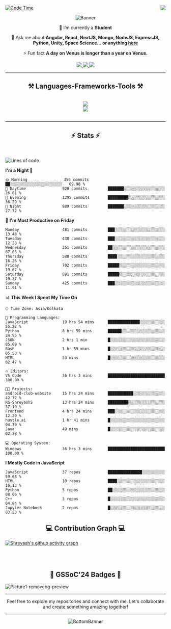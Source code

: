 <div>
 
<img align="right" src="https://visitor-badge.laobi.icu/badge?page_id=shreyash3087.shreyash3087" />

 [![Code Time](https://wakatime.com/badge/user/cd5f70df-e644-46f4-a03b-e1ce78615131.svg)](https://wakatime.com/@cd5f70df-e644-46f4-a03b-e1ce78615131)
 
</div>


<div align="center">
 
![Banner](https://github.com/user-attachments/assets/fe33d289-b057-4d85-ad76-3103802aa9e1)

</div>


<div align="center">
 
 🔭 I’m currently a **Student** 

💬 Ask me about **Angular, React, NextJS, Mongo, NodeJS, ExpressJS, Python, Unity, Space Science... or anything [here](https://github.com/shreyash3087/shreyash3087/issues)**

⚡ Fun fact **A day on Venus is longer than a year on Venus.**

</div>
 
<div align="center"> 
  <a href="mailto:shreyash3087@gmail.com">
    <img src="https://img.shields.io/badge/Gmail-333333?style=for-the-badge&logo=gmail&logoColor=red" />
  </a>
  <a href="https://www.linkedin.com/in/shreyash-srivastava-1a1161280" target="_blank">
    <img src="https://img.shields.io/badge/LinkedIn-0077B5?style=for-the-badge&logo=linkedin&logoColor=white" target="_blank" />
  </a>
  <a href="https://github.com/shreyash3087" target="_blank">
     <img src="https://img.shields.io/badge/Github-FF5722?style=for-the-badge&logo=github&logoColor=white" target="_blank" />
  </a>
</div>
<hr/>
 
<h2 align="center">⚒️ Languages-Frameworks-Tools ⚒️</h2>
<br/>
<div align="center">
    <img src="https://skillicons.dev/icons?i=react,bootstrap,html,css,vscode,github,figma,cpp,vercel,netlify" /><br>
    <img src="https://skillicons.dev/icons?i=tailwind,git,nodejs,python,javascript,typescript,express,firebase,mongodb,nextjs,unity,azure,blender" /><br>
</div>

<br/>
<hr/>

<h2 align="center">⚡ Stats ⚡</h2>

<br>
<div>
 
 
<!--START_SECTION:waka-->
![Lines of code](https://img.shields.io/badge/From%20Hello%20World%20I%27ve%20Written-4.2%20million%20lines%20of%20code-blue)

**I'm a Night 🦉** 

```text
🌞 Morning                356 commits         ██░░░░░░░░░░░░░░░░░░░░░░░   09.98 % 
🌆 Daytime                928 commits         ███████░░░░░░░░░░░░░░░░░░   26.01 % 
🌃 Evening                1295 commits        █████████░░░░░░░░░░░░░░░░   36.29 % 
🌙 Night                  989 commits         ███████░░░░░░░░░░░░░░░░░░   27.72 % 
```
📅 **I'm Most Productive on Friday** 

```text
Monday                   481 commits         ███░░░░░░░░░░░░░░░░░░░░░░   13.48 % 
Tuesday                  438 commits         ███░░░░░░░░░░░░░░░░░░░░░░   12.28 % 
Wednesday                251 commits         ██░░░░░░░░░░░░░░░░░░░░░░░   07.03 % 
Thursday                 580 commits         ████░░░░░░░░░░░░░░░░░░░░░   16.26 % 
Friday                   702 commits         █████░░░░░░░░░░░░░░░░░░░░   19.67 % 
Saturday                 691 commits         █████░░░░░░░░░░░░░░░░░░░░   19.37 % 
Sunday                   425 commits         ███░░░░░░░░░░░░░░░░░░░░░░   11.91 % 
```


📊 **This Week I Spent My Time On** 

```text
🕑︎ Time Zone: Asia/Kolkata

💬 Programming Languages: 
JavaScript               19 hrs 54 mins      ██████████████░░░░░░░░░░░   55.22 % 
Python                   8 hrs 59 mins       ██████░░░░░░░░░░░░░░░░░░░   24.95 % 
JSON                     2 hrs 1 min         █░░░░░░░░░░░░░░░░░░░░░░░░   05.60 % 
Bash                     1 hr 59 mins        █░░░░░░░░░░░░░░░░░░░░░░░░   05.53 % 
HTML                     53 mins             █░░░░░░░░░░░░░░░░░░░░░░░░   02.47 % 

🔥 Editors: 
VS Code                  36 hrs 3 mins       █████████████████████████   100.00 % 

🐱‍💻 Projects: 
android-club-website     15 hrs 24 mins      ███████████░░░░░░░░░░░░░░   42.72 % 
RG-ShreyashS             13 hrs 24 mins      █████████░░░░░░░░░░░░░░░░   37.19 % 
Frontend                 4 hrs 24 mins       ███░░░░░░░░░░░░░░░░░░░░░░   12.20 % 
hustle.ai                1 hr 41 mins        █░░░░░░░░░░░░░░░░░░░░░░░░   04.70 % 
Java                     49 mins             █░░░░░░░░░░░░░░░░░░░░░░░░   02.28 % 

💻 Operating System: 
Windows                  36 hrs 3 mins       █████████████████████████   100.00 % 
```

**I Mostly Code in JavaScript** 

```text
JavaScript               37 repos            ███████████████░░░░░░░░░░   59.68 % 
HTML                     10 repos            ████░░░░░░░░░░░░░░░░░░░░░   16.13 % 
Python                   5 repos             ██░░░░░░░░░░░░░░░░░░░░░░░   08.06 % 
C++                      3 repos             █░░░░░░░░░░░░░░░░░░░░░░░░   04.84 % 
Jupyter Notebook         2 repos             █░░░░░░░░░░░░░░░░░░░░░░░░   03.23 % 
```




<!--END_SECTION:waka-->

</div>

<div>
  <div align="center" ><h2 align="center">💻 Contribution Graph 💻</h2></div>
 
  [![Shreyash's github activity graph](https://github-readme-activity-graph.vercel.app/graph?username=shreyash3087&hide_border=true&theme=github)](https://github.com/ashutosh00710/github-readme-activity-graph)
 
</div>

<br/><br/>

<h2 align="center">🔰 GSSoC'24 Badges 🔰</h2>

![Picture1-removebg-preview](https://github.com/user-attachments/assets/4ece96a5-043a-44df-b51b-40738d3603ff)

<div align="center"> 
  <hr/>
  Feel free to explore my repositories and connect with me. Let's collaborate and create something amazing together!
  <hr/>
</div>

<div align="center">
 
![BottomBanner](https://github.com/user-attachments/assets/7afe064f-9b9f-401d-bec1-35c8625bb3dc)

</div>

